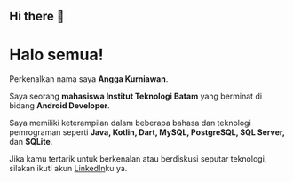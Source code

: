 ## Hi there 👋

# Halo semua!

Perkenalkan nama saya **Angga Kurniawan**.<br>

Saya seorang **mahasiswa Institut Teknologi Batam** yang berminat di bidang **Android Developer**.<br>

Saya memiliki keterampilan dalam beberapa bahasa dan teknologi pemrograman seperti **Java, Kotlin, Dart, MySQL, PostgreSQL, SQL Server,** dan **SQLite**.<br>

Jika kamu tertarik untuk berkenalan atau berdiskusi seputar teknologi, silakan ikuti akun [LinkedIn](https://www.linkedin.com/)ku ya.

